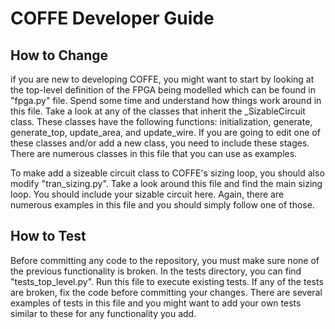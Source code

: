 # COFFE Developer Guide

## How to Change
if you are new to developing COFFE, you might want to start by looking at the top-level definition of the FPGA being modelled which can be found in "fpga.py" file.
Spend some time and understand how things work around in this file. Take a look at any of the classes that inherit the _SizableCircuit class.
These classes have the following functions: initialization, generate, generate_top, update_area, and update_wire.
If you are going to edit one of these classes and/or add a new class, you need to include these stages. There are numerous classes in this file that you can use as examples.

To make add a sizeable circuit class to COFFE's sizing loop, you should also modify "tran_sizing.py".
Take a look around this file and find the main sizing loop. You should include your sizable circuit here. Again, there are numerous examples in this file and you should simply follow one of those.

## How to Test
Before committing any code to the repository, you must make sure none of the previous functionality is broken.
In the tests directory, you can find "tests_top_level.py". Run this file to execute existing tests. If any of the tests are broken, fix the code before committing your changes.
There are several examples of tests in this file and you might want to add your own tests similar to these for any functionality you add.

